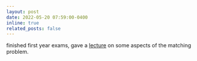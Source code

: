 ```yaml
---
layout: post
date: 2022-05-20 07:59:00-0400
inline: true
related_posts: false
---
```


finished first year exams, gave a [lecture](https://simonegiancola09.github.io/talks/2022-07-16-talk-2) on some aspects of the matching problem.